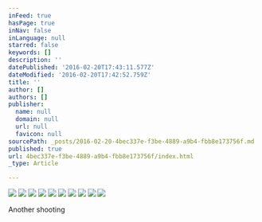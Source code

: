 ```yaml
---
inFeed: true
hasPage: true
inNav: false
inLanguage: null
starred: false
keywords: []
description: ''
datePublished: '2016-02-20T17:43:11.577Z'
dateModified: '2016-02-20T17:42:52.759Z'
title: ''
author: []
authors: []
publisher:
  name: null
  domain: null
  url: null
  favicon: null
sourcePath: _posts/2016-02-20-4bec337e-f3be-4889-a9b4-fbb8e173756f.md
published: true
url: 4bec337e-f3be-4889-a9b4-fbb8e173756f/index.html
_type: Article

---
```

![](https://the-grid-user-content.s3-us-west-2.amazonaws.com/21038990-26c7-43e2-9819-fb5e2af26067.JPG)
![](https://the-grid-user-content.s3-us-west-2.amazonaws.com/8764bb1c-707f-4f70-a0a5-d4c913296601.JPG)
![](https://the-grid-user-content.s3-us-west-2.amazonaws.com/cbf1fa1c-8b9e-4265-b368-29d1de9700a1.JPG)
![](https://the-grid-user-content.s3-us-west-2.amazonaws.com/f7110eee-aa5c-40ae-8b04-3dedf8bc016d.JPG)
![](https://the-grid-user-content.s3-us-west-2.amazonaws.com/0274b22e-0ec7-49df-ad95-c356b56b63de.JPG)
![](https://the-grid-user-content.s3-us-west-2.amazonaws.com/f68df4e6-5060-4e5b-91b5-bda914d34b21.JPG)
![](https://the-grid-user-content.s3-us-west-2.amazonaws.com/280a37ac-5e3c-44a5-881f-d46e0622a5ac.JPG)
![](https://the-grid-user-content.s3-us-west-2.amazonaws.com/8ad7e233-47b4-42f8-bc34-e7501cdc9841.JPG)
![](https://the-grid-user-content.s3-us-west-2.amazonaws.com/7051c588-4aae-4a46-a4cf-0f33d3110e14.JPG)
![](https://the-grid-user-content.s3-us-west-2.amazonaws.com/ef473b9c-6f1b-4b58-b5d4-2fb6bdb3d2a6.JPG)

Another shooting